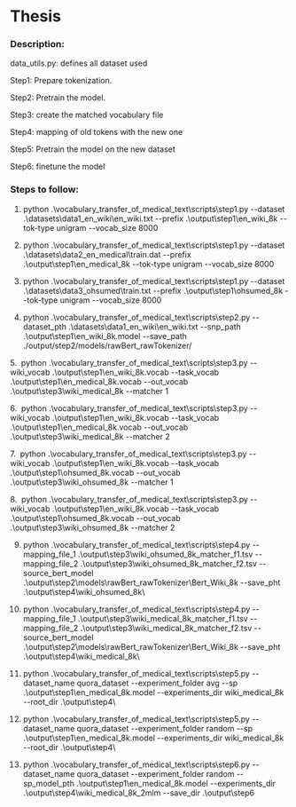 # Thesis

### Description:

data_utils.py: defines all dataset used

Step1: Prepare tokenization. 

Step2: Pretrain the model. 

Step3: create the matched vocabulary file

Step4: mapping of old tokens with the new one

Step5: Pretrain the model on the new dataset

Step6: finetune the model

### Steps to follow:

1. python .\vocabulary_transfer_of_medical_text\scripts\step1.py --dataset .\datasets\data1_en_wiki\en_wiki.txt --prefix .\output\step1\en_wiki_8k --tok-type
unigram --vocab_size 8000

2. python .\vocabulary_transfer_of_medical_text\scripts\step1.py --dataset .\datasets\data2_en_medical\train.dat --prefix .\output\step1\en_medical_8k --tok-type unigram --vocab_size 8000

3. python .\vocabulary_transfer_of_medical_text\scripts\step1.py --dataset .\datasets\data3_ohsumed\train.txt --prefix .\output\step1\ohsumed_8k --tok-type unigram --vocab_size 8000

4. python .\vocabulary_transfer_of_medical_text\scripts\step2.py --dataset_pth .\datasets\data1_en_wiki\en_wiki.txt --snp_path .\output\step1\en_wiki_8k.model --save_path ./output/step2/models/rawBert_rawTokenizer/

5.  python .\vocabulary_transfer_of_medical_text\scripts\step3.py --wiki_vocab .\output\step1\en_wiki_8k.vocab --task_vocab .\output\step1\en_medical_8k.vocab --out_vocab .\output\step3\wiki_medical_8k --matcher 1

6.  python .\vocabulary_transfer_of_medical_text\scripts\step3.py --wiki_vocab .\output\step1\en_wiki_8k.vocab --task_vocab .\output\step1\en_medical_8k.vocab --out_vocab .\output\step3\wiki_medical_8k --matcher 2

7.  python .\vocabulary_transfer_of_medical_text\scripts\step3.py --wiki_vocab .\output\step1\en_wiki_8k.vocab --task_vocab .\output\step1\ohsumed_8k.vocab --out_vocab .\output\step3\wiki_ohsumed_8k --matcher 1

8.  python .\vocabulary_transfer_of_medical_text\scripts\step3.py --wiki_vocab .\output\step1\en_wiki_8k.vocab --task_vocab .\output\step1\ohsumed_8k.vocab --out_vocab .\output\step3\wiki_ohsumed_8k --matcher 2

9. python .\vocabulary_transfer_of_medical_text\scripts\step4.py --mapping_file_1 .\output\step3\wiki_ohsumed_8k_matcher_f1.tsv --mapping_file_2 .\output\step3\wiki_ohsumed_8k_matcher_f2.tsv --source_bert_model .\output\step2\models\rawBert_rawTokenizer\Bert_Wiki_8k --save_pht .\output\step4\wiki_ohsumed_8k\

10. python .\vocabulary_transfer_of_medical_text\scripts\step4.py --mapping_file_1 .\output\step3\wiki_medical_8k_matcher_f1.tsv --mapping_file_2 .\output\step3\wiki_medical_8k_matcher_f2.tsv --source_bert_model .\output\step2\models\rawBert_rawTokenizer\Bert_Wiki_8k --save_pht .\output\step4\wiki_medical_8k\
    
11. python .\vocabulary_transfer_of_medical_text\scripts\step5.py --dataset_name quora_dataset --experiment_folder avg --sp .\output\step1\en_medical_8k.model --experiments_dir wiki_medical_8k --root_dir .\output\step4\

12. python .\vocabulary_transfer_of_medical_text\scripts\step5.py --dataset_name quora_dataset --experiment_folder random --sp .\output\step1\en_medical_8k.model --experiments_dir wiki_medical_8k --root_dir .\output\step4\

13. python .\vocabulary_transfer_of_medical_text\scripts\step6.py --dataset_name quora_dataset --experiment_folder random --sp_model_pth .\output\step1\en_medical_8k.model --experiments_dir .\output\step4\wiki_medical_8k_2mlm --save_dir
 .\output\step6

